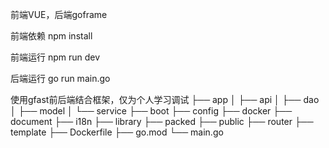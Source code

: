 前端VUE，后端goframe

前端依赖 npm install

前端运行 npm run dev

后端运行 go run main.go

使用gfast前后端结合框架，仅为个人学习调试
├── app
│   ├── api
│   ├── dao
│   ├── model
│   └── service
├── boot
├── config
├── docker
├── document
├── i18n
├── library
├── packed
├── public
├── router
├── template
├── Dockerfile
├── go.mod
└── main.go